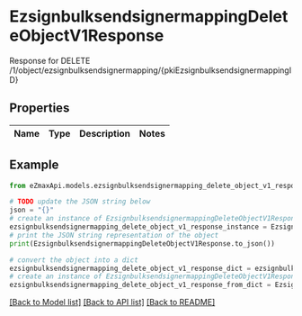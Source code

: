 # EzsignbulksendsignermappingDeleteObjectV1Response

Response for DELETE /1/object/ezsignbulksendsignermapping/{pkiEzsignbulksendsignermappingID}

## Properties

Name | Type | Description | Notes
------------ | ------------- | ------------- | -------------

## Example

```python
from eZmaxApi.models.ezsignbulksendsignermapping_delete_object_v1_response import EzsignbulksendsignermappingDeleteObjectV1Response

# TODO update the JSON string below
json = "{}"
# create an instance of EzsignbulksendsignermappingDeleteObjectV1Response from a JSON string
ezsignbulksendsignermapping_delete_object_v1_response_instance = EzsignbulksendsignermappingDeleteObjectV1Response.from_json(json)
# print the JSON string representation of the object
print(EzsignbulksendsignermappingDeleteObjectV1Response.to_json())

# convert the object into a dict
ezsignbulksendsignermapping_delete_object_v1_response_dict = ezsignbulksendsignermapping_delete_object_v1_response_instance.to_dict()
# create an instance of EzsignbulksendsignermappingDeleteObjectV1Response from a dict
ezsignbulksendsignermapping_delete_object_v1_response_from_dict = EzsignbulksendsignermappingDeleteObjectV1Response.from_dict(ezsignbulksendsignermapping_delete_object_v1_response_dict)
```
[[Back to Model list]](../README.md#documentation-for-models) [[Back to API list]](../README.md#documentation-for-api-endpoints) [[Back to README]](../README.md)


